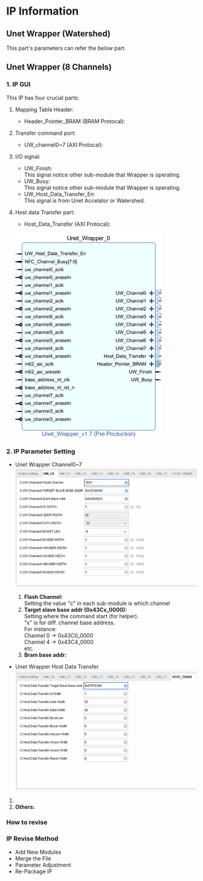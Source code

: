 # IP Information #
## Unet Wrapper (Watershed) ###
This part's parameters can refer the below part.

## Unet Wrapper (8 Channels) ###
### 1. IP GUI 
This IP has four crucial parts:  
1. Mapping Table Header:  
    * Header_Pointer_BRAM (BRAM Protocal):
2. Transfer command port:  
    * UW_channel0~7 (AXI Protocal):
3. I/O signal:  
    * UW_Finish:  
    This signal notice other sub-module that Wrapper is operating.    
    * UW_Busy:  
    This signal notice other sub-module that Wrapper is operating.
    * UW_Host_Data_Transfer_En:  
    This signal is from Unet Accelator or Watershed.
4. Host data Transfer part:  
    * Host_Data_Transfer (AXI Protocal):

    ![Top View](../Image/Unet_wrapper_Top_View.png)  

### 2. IP Parameter Setting  
*   Unet Wrapper Channel0~7
   ![Parameter](../Image/Unet_wrapper_Parameter1.jpg)  
    1. __Flash Channel:__   
    Setting the value "c" in each sub-module is which channel
    2. __Target slave base addr (0x43Cx_0000):__    
    Setting where the command start (for helper).  
    "x" is for diff. channel base address.   
    For instance:  
    Channel 0 -> 0x43C0_0000  
    Channel 4 -> 0x43C4_0000  
    etc.
    3. __Bram base addr:__

*   Unet Wrapper Host Data Transfer
   ![Parameter](../Image/Unet_wrapper_Parameter2.jpg)  
   1. 
   2. __Others:__ 

### How to revise

### IP Revise Method ###

* Add New Modules
* Merge the File
* Parameter Adjustment 
* Re-Package IP

